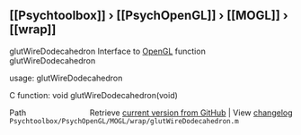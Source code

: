 ## [[Psychtoolbox]] &#8250; [[PsychOpenGL]] &#8250; [[MOGL]] &#8250; [[wrap]]

glutWireDodecahedron  Interface to [OpenGL](OpenGL) function glutWireDodecahedron  
  
usage:  glutWireDodecahedron  
  
C function:  void glutWireDodecahedron(void)  




<div class="code_header" style="text-align:right;">
  <span style="float:left;">Path&nbsp;&nbsp;</span> <span class="counter">Retrieve <a href=
  "https://raw.github.com/Psychtoolbox-3/Psychtoolbox-3/beta/Psychtoolbox/PsychOpenGL/MOGL/wrap/glutWireDodecahedron.m">current version from GitHub</a> | View <a href=
  "https://github.com/Psychtoolbox-3/Psychtoolbox-3/commits/beta/Psychtoolbox/PsychOpenGL/MOGL/wrap/glutWireDodecahedron.m">changelog</a></span>
</div>
<div class="code">
  <code>Psychtoolbox/PsychOpenGL/MOGL/wrap/glutWireDodecahedron.m</code>
</div>

